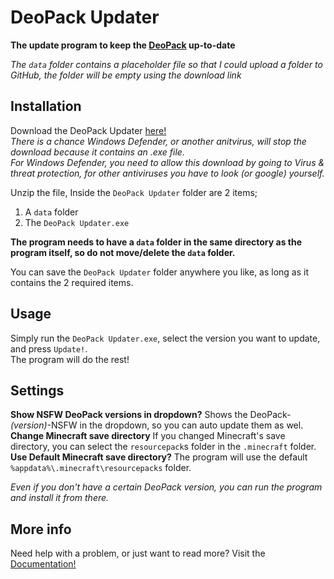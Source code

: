 # DeoPack Updater
**The update program to keep the [DeoPack](https://github.com/xxEmilySmitxx/DeoPack) up-to-date**

_The `data` folder contains a placeholder file so that I could upload a folder to GitHub, the folder will be empty using the download link_

## Installation

Download the DeoPack Updater [here!](https://deocraft.serv.nu/resources/DeoPack-Updater.zip)  
_There is a chance Windows Defender, or another anitvirus, will stop the download because it contains an .exe file.  
For Windows Defender, you need to allow this download by going to Virus & threat protection, for other antiviruses you have to look (or google) yourself._

Unzip the file,
Inside the `DeoPack Updater` folder are 2 items;
  1. A `data` folder
  2. The `DeoPack Updater.exe`

**The program needs to have a `data` folder in the same directory as the program itself, so do not move/delete the `data` folder.**

You can save the `DeoPack Updater` folder anywhere you like, as long as it contains the 2 required items.


## Usage

Simply run the `DeoPack Updater.exe`, select the version you want to update, and press `Update!`.  
The program will do the rest!

## Settings
**Show NSFW DeoPack versions in dropdown?**
Shows the DeoPack-_(version)_-NSFW in the dropdown, so you can auto update them as wel.
**Change Minecraft save directory**
If you changed Minecraft's save directory, you can select the `resourcepack`s folder in the `.minecraft` folder.
**Use Default Minecraft save directory?**
The program will use the default `%appdata%\.minecraft\resourcepacks` folder.

_Even if you don't have a certain DeoPack version, you can run the program and install it from there._

## More info

Need help with a problem, or just want to read more? Visit the [Documentation!](https://deocraft.serv.nu/resources/DeoPack-Updater-Help.html)
